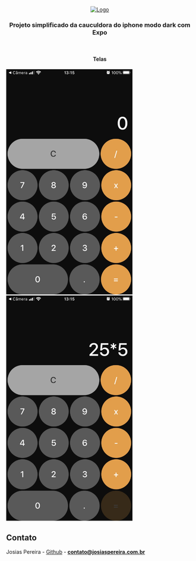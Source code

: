 <!--
*** Obrigado por estar vendo o nosso README. Se você tiver alguma sugestão
*** que possa melhorá-lo ainda mais dê um fork no repositório e crie uma Pull
*** Request ou abra uma Issue com a tag "sugestão".
*** Obrigado novamente! Agora vamos rodar esse projeto incrível :D
-->
<!-- PROJECT SHIELDS -->

<!-- PROJECT LOGO -->
<br />
<p align="center">
  <a href="https://josiaspereira.com.br">
    <img src="https://josiaspereira.com.br/wp-content/uploads/2019/10/cropped-oficial.png" width="432" height="105" alt="Logo">
  </a>

  <h3 align="center">Projeto simplificado da cauculdora do iphone modo dark com Expo</h3>
</p>
<br/>
<p  align="center">
  <h4 align="center">Telas</h4>
  <img src="https://github.com/JosiasPereira/calculadora-iphone/blob/master/assets/print1.jpg" alt="print1" width="340" height="auto">
  <img src="https://github.com/JosiasPereira/calculadora-iphone/blob/master/assets/print2.jpg" alt="print1" width="340" height="auto">  
</p>
<!-- CONTACT -->

## Contato

Josias Pereira - [Github](https://github.com/josiaspereira) - **contato@josiaspereira.com.br**
